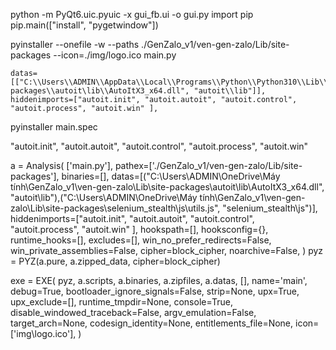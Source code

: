 python -m PyQt6.uic.pyuic -x gui_fb.ui -o gui.py
import pip
pip.main(["install", "pygetwindow"])

pyinstaller --onefile -w --paths ./GenZalo_v1/ven-gen-zalo/Lib/site-packages --icon=./img/logo.ico main.py

    datas=[["C:\\Users\\ADMIN\\AppData\\Local\\Programs\\Python\\Python310\\Lib\\site-packages\\autoit\lib\\AutoItX3_x64.dll", "autoit\\lib"]],
    hiddenimports=["autoit.init", "autoit.autoit", "autoit.control", "autoit.process", "autoit.win" ],

pyinstaller main.spec

"autoit.init", "autoit.autoit", "autoit.control", "autoit.process", "autoit.win" 

a = Analysis(
    ['main.py'],
    pathex=['./GenZalo_v1/ven-gen-zalo/Lib/site-packages'],
    binaries=[],
    datas=[("C:\\Users\\ADMIN\\OneDrive\\Máy tính\\GenZalo_v1\\ven-gen-zalo\\Lib\site-packages\\autoit\\lib\\AutoItX3_x64.dll", "autoit\\lib"),("C:\\Users\\ADMIN\\OneDrive\\Máy tính\\GenZalo_v1\\ven-gen-zalo\\Lib\\site-packages\\selenium_stealth\\js\\utils.js", "selenium_stealth\\js")],
    hiddenimports=["autoit.init", "autoit.autoit", "autoit.control", "autoit.process", "autoit.win" ],
    hookspath=[],
    hooksconfig={},
    runtime_hooks=[],
    excludes=[],
    win_no_prefer_redirects=False,
    win_private_assemblies=False,
    cipher=block_cipher,
    noarchive=False,
)
pyz = PYZ(a.pure, a.zipped_data, cipher=block_cipher)

exe = EXE(
    pyz,
    a.scripts,
    a.binaries,
    a.zipfiles,
    a.datas,
    [],
    name='main',
    debug=True,
    bootloader_ignore_signals=False,
    strip=None,
    upx=True,
    upx_exclude=[],
    runtime_tmpdir=None,
    console=True,
    disable_windowed_traceback=False,
    argv_emulation=False,
    target_arch=None,
    codesign_identity=None,
    entitlements_file=None,
    icon=['img\\logo.ico'],
)